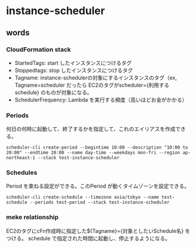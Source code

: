 # instance-scheduler
## words

### CloudFormation stack
* StartedTags: start したインスタンスにつけるタグ
* Stoppedtags: stop したインスタンスにつけるタグ
* Tagname: instance-schedulerの対象にするインスタンスのタグ（ex, Tagname=scheduler だったら EC2のタグがscheduler={利用するschedule} のものが対象になる。
* SchedulerFrequency: Lambda を実行する頻度（高いほどお金がかかる）

### Periods
何日の何時に起動して、終了するかを指定して、これのエイリアスを作成できる。
```
scheduler-cli create-period --begintime 10:00 --description "10:00 to 20:00" --endtime 20:00 --name day-time --weekdays mon-fri --region ap-northeast-1 --stack test-instance-scheduler
```

### Schedules
Period を束ねる設定ができる。このPeriod が動くタイムゾーンを設定できる。
```
scheduler-cli create-schedule --timezone asia/tokyo --name test-schedule --periods test-period --stack test-instance-scheduler
```

### meke relationship 
EC2のタグにcFn作成時に指定した${Tagname}={対象としたいSchedule名} をつける。
schedule で指定された時間に起動し、停止するようになる。


